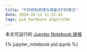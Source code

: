 ```yaml
---
title: "PID控制原理与增量式PID算法"
date: 2024-10-12 11:32:41
tags: pid hardware algorithm
---
```


本文可运行的 [Jupyter Notebook 链接](http://www.baidu.com)

<!--more-->

{% jupyter_notebook pid.ipynb %}
